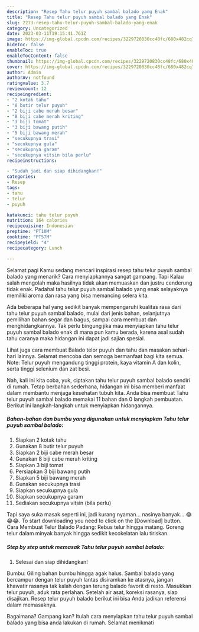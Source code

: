 ```yaml
---
description: "Resep Tahu telur puyuh sambal balado yang Enak"
title: "Resep Tahu telur puyuh sambal balado yang Enak"
slug: 2273-resep-tahu-telur-puyuh-sambal-balado-yang-enak
category: Uncategorized
date: 2023-03-11T19:15:41.761Z
image: https://img-global.cpcdn.com/recipes/3229720830cc48fc/680x482cq70/tahu-telur-puyuh-sambal-balado-foto-resep-utama.jpg
hideToc: false
enableToc: true
enableTocContent: false
thumbnail: https://img-global.cpcdn.com/recipes/3229720830cc48fc/680x482cq70/tahu-telur-puyuh-sambal-balado-foto-resep-utama.jpg
cover: https://img-global.cpcdn.com/recipes/3229720830cc48fc/680x482cq70/tahu-telur-puyuh-sambal-balado-foto-resep-utama.jpg
author: Admin
authorAv: notfound
ratingvalue: 3.7
reviewcount: 12
recipeingredient:
- "2 kotak tahu"
- "8 butir telur puyuh"
- "2 biji cabe merah besar"
- "8 biji cabe merah kriting"
- "3 biji tomat"
- "3 biji bawang putih"
- "5 biji bawang merah"
- "secukupnya trasi"
- "secukupnya gula"
- "secukupnya garam"
- "secukupnya vitsin bila perlu"
recipeinstructions:

- "Sudah jadi dan siap dihidangkan!"
categories:
- Resep
tags:
- tahu
- telur
- puyuh

katakunci: tahu telur puyuh 
nutrition: 164 calories
recipecuisine: Indonesian
preptime: "PT10M"
cooktime: "PT57M"
recipeyield: "4"
recipecategory: Lunch

---
```



Selamat pagi Kamu sedang mencari inspirasi resep tahu telur puyuh sambal balado yang menarik? Cara menyiapkannya sangat gampang. Tapi Kalau salah mengolah maka hasilnya tidak akan memuaskan dan justru cenderung tidak enak. Padahal tahu telur puyuh sambal balado yang enak selayaknya memiliki aroma dan rasa yang bisa memancing selera kita.


Ada beberapa hal yang sedikit banyak mempengaruhi kualitas rasa dari tahu telur puyuh sambal balado, mulai dari jenis bahan, selanjutnya pemilihan bahan segar dan bagus, sampai cara membuat dan menghidangkannya. Tak perlu bingung jika mau menyiapkan tahu telur puyuh sambal balado enak di mana pun kamu berada, karena asal sudah tahu caranya maka hidangan ini dapat jadi sajian spesial.

Lihat juga cara membuat Balado telor puyuh dan tahu dan masakan sehari-hari lainnya. Selamat mencoba dan semoga bermanfaat bagi kita semua. Note: Telur puyuh mengandung tinggi protein, kaya vitamin A dan kolin, serta tinggi selenium dan zat besi.


Nah, kali ini kita coba, yuk, ciptakan tahu telur puyuh sambal balado sendiri di rumah. Tetap berbahan sederhana, hidangan ini bisa memberi manfaat dalam membantu menjaga kesehatan tubuh kita. Anda bisa membuat Tahu telur puyuh sambal balado memakai 11 bahan dan 0 langkah pembuatan. Berikut ini langkah-langkah untuk menyiapkan hidangannya.

<!--inarticleads1-->

##### Bahan-bahan dan bumbu yang digunakan untuk menyiapkan Tahu telur puyuh sambal balado:

1. Siapkan 2 kotak tahu
1. Gunakan 8 butir telur puyuh
1. Siapkan 2 biji cabe merah besar
1. Gunakan 8 biji cabe merah kriting
1. Siapkan 3 biji tomat
1. Persiapkan 3 biji bawang putih
1. Siapkan 5 biji bawang merah
1. Gunakan secukupnya trasi
1. Siapkan secukupnya gula
1. Siapkan secukupnya garam
1. Sediakan secukupnya vitsin (bila perlu)


Tapi saya suka masak seperti ini, jadi kurang nyaman… nasinya banyak… 😂😂😂. To start downloading you need to click on the [Download] button. Cara Membuat Telur Balado Padang: Rebus telur hingga matang. Goreng telur dalam minyak banyak hingga sedikit kecokelatan lalu tiriskan. 

<!--inarticleads2-->

##### Step by step untuk memasak Tahu telur puyuh sambal balado:


1. Selesai dan siap dihidangkan!

Bumbu: Giling bahan bumbu hingga agak halus. Sambal balado yang bercampur dengan telur puyuh lantas disiramkan ke atasnya, jangan khawatir rasanya tak kalah dengan terung balado favorit di resto. Masukkan telur puyuh, aduk rata perlahan. Setelah air asat, koreksi rasanya, siap disajikan. Resep telur puyuh balado berikut ini bisa Anda jadikan referensi dalam memasaknya. 

Bagaimana? Gampang kan? Itulah cara menyiapkan tahu telur puyuh sambal balado yang bisa anda lakukan di rumah. Selamat menikmati
